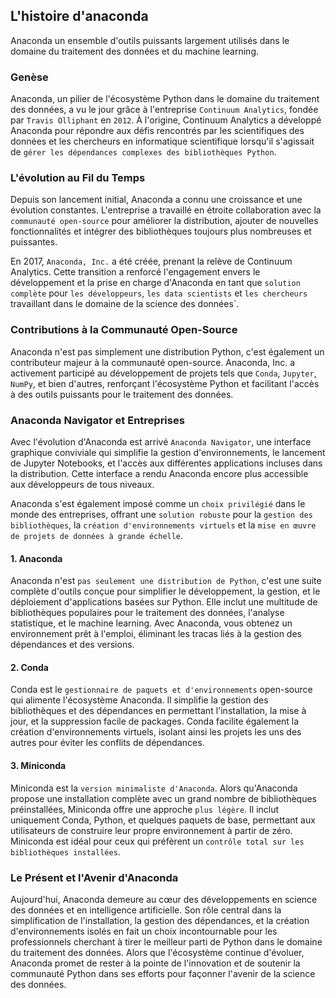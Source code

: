 ## L'histoire d'anaconda

Anaconda un ensemble d'outils puissants largement utilisés dans le domaine du traitement des données et du machine learning.

### Genèse

Anaconda, un pilier de l'écosystème Python dans le domaine du traitement des données, a vu le jour grâce à l'entreprise `Continuum Analytics`, fondée par `Travis Olliphant` en `2012`. À l'origine, Continuum Analytics a développé Anaconda pour répondre aux défis rencontrés par les scientifiques des données et les chercheurs en informatique scientifique lorsqu'il s'agissait de `gérer les dépendances complexes des bibliothèques Python`.

### L'évolution au Fil du Temps

Depuis son lancement initial, Anaconda a connu une croissance et une évolution constantes. L'entreprise a travaillé en étroite collaboration avec la `communauté open-source` pour améliorer la distribution, ajouter de nouvelles fonctionnalités et intégrer des bibliothèques toujours plus nombreuses et puissantes.

En 2017, `Anaconda, Inc.` a été créée, prenant la relève de Continuum Analytics. Cette transition a renforcé l'engagement envers le développement et la prise en charge d'Anaconda en tant que `solution complète` pour `les développeurs`, `les data scientists` et `les chercheurs` travaillant dans le domaine de la science des données`.

### Contributions à la Communauté Open-Source

Anaconda n'est pas simplement une distribution Python, c'est également un contributeur majeur à la communauté open-source. Anaconda, Inc. a activement participé au développement de projets tels que `Conda`, `Jupyter`, `NumPy`, et bien d'autres, renforçant l'écosystème Python et facilitant l'accès à des outils puissants pour le traitement des données.

### Anaconda Navigator et Entreprises

Avec l'évolution d'Anaconda est arrivé `Anaconda Navigator`, une interface graphique conviviale qui simplifie la gestion d'environnements, le lancement de Jupyter Notebooks, et l'accès aux différentes applications incluses dans la distribution. Cette interface a rendu Anaconda encore plus accessible aux développeurs de tous niveaux.

Anaconda s'est également imposé comme un `choix privilégié` dans le monde des entreprises, offrant une `solution robuste` pour la `gestion des bibliothèques`, la `création d'environnements virtuels` et la `mise en œuvre de projets de données à grande échelle`.

#### 1. Anaconda

Anaconda n'est `pas seulement une distribution de Python`, c'est une suite complète d'outils conçue pour simplifier le développement, la gestion, et le déploiement d'applications basées sur Python. Elle inclut une multitude de bibliothèques populaires pour le traitement des données, l'analyse statistique, et le machine learning. Avec Anaconda, vous obtenez un environnement prêt à l'emploi, éliminant les tracas liés à la gestion des dépendances et des versions.

#### 2. Conda

Conda est le `gestionnaire de paquets et d'environnements` open-source qui alimente l'écosystème Anaconda. Il simplifie la gestion des bibliothèques et des dépendances en permettant l'installation, la mise à jour, et la suppression facile de packages. Conda facilite également la création d'environnements virtuels, isolant ainsi les projets les uns des autres pour éviter les conflits de dépendances.

#### 3. Miniconda

Miniconda est la `version minimaliste d'Anaconda`. Alors qu'Anaconda propose une installation complète avec un grand nombre de bibliothèques préinstallées, Miniconda offre une approche `plus légère`. Il inclut uniquement Conda, Python, et quelques paquets de base, permettant aux utilisateurs de construire leur propre environnement à partir de zéro. Miniconda est idéal pour ceux qui préfèrent un `contrôle total sur les bibliothèques installées`.

### Le Présent et l'Avenir d'Anaconda

Aujourd'hui, Anaconda demeure au cœur des développements en science des données et en intelligence artificielle. Son rôle central dans la simplification de l'installation, la gestion des dépendances, et la création d'environnements isolés en fait un choix incontournable pour les professionnels cherchant à tirer le meilleur parti de Python dans le domaine du traitement des données. Alors que l'écosystème continue d'évoluer, Anaconda promet de rester à la pointe de l'innovation et de soutenir la communauté Python dans ses efforts pour façonner l'avenir de la science des données.
